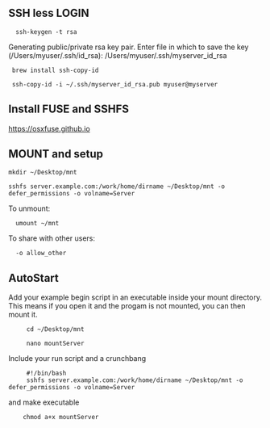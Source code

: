    ## SSH less LOGIN
   
   
      ssh-keygen -t rsa
Generating public/private rsa key pair.
Enter file in which to save the key (/Users/myuser/.ssh/id_rsa): /Users/myuser/.ssh/myserver_id_rsa
    
     brew install ssh-copy-id
    
     ssh-copy-id -i ~/.ssh/myserver_id_rsa.pub myuser@myserver
    
    
 ## Install FUSE and SSHFS
 https://osxfuse.github.io
    
 ## MOUNT and setup
 
    mkdir ~/Desktop/mnt
    
    sshfs server.example.com:/work/home/dirname ~/Desktop/mnt -o defer_permissions -o volname=Server

 To unmount:
 
      umount ~/mnt
  
  
  To share with other users:
  
      -o allow_other
  
  
  ## AutoStart
  
Add your example begin script in an executable inside your mount directory. This means if you open it and the progam is not mounted, you can then mount it. 

         cd ~/Desktop/mnt
         
         nano mountServer
         
   Include your run script and a crunchbang 
   
         #!/bin/bash
         sshfs server.example.com:/work/home/dirname ~/Desktop/mnt -o defer_permissions -o volname=Server
         
         
   and make executable
   
        chmod a+x mountServer
         

